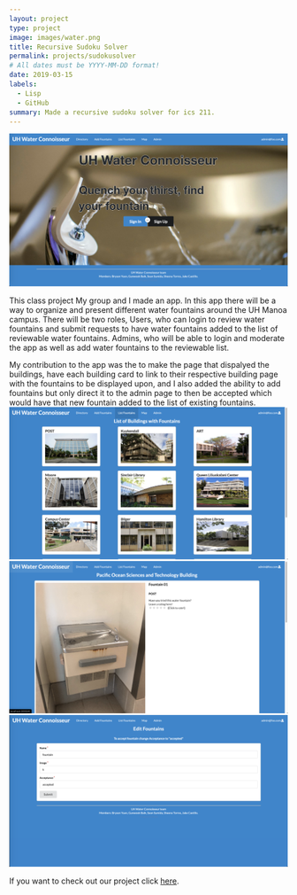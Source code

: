 ```yaml
---
layout: project
type: project
image: images/water.png
title: Recursive Sudoku Solver
permalink: projects/sudokusolver
# All dates must be YYYY-MM-DD format!
date: 2019-03-15
labels:
  - Lisp
  - GitHub
summary: Made a recursive sudoku solver for ics 211.
---
```


<img class="ui medium right floated rounded image" src="../images/water.png">

This class project My group and I made an app. In this app there will be a way to organize and present different water fountains around the UH Manoa campus. There will be two roles, Users, who can login to review water fountains and submit requests to have water fountains added to the list of reviewable water fountains. Admins, who will be able to login and moderate the app as well as add water fountains to the reviewable list.

My contribution to the app was the to make the page that dispalyed the buildings, have each building card to link to their respective building page with the fountains to be displayed upon, and I also added the ability to add fountains but only direct it to the admin page to then be accepted which would have that new fountain added to the list of existing fountains.
<img class="ui medium right floated rounded image" src="../images/buildings.png">
<img class="ui medium right floated rounded image" src="../images/page.png">
<img class="ui medium right floated rounded image" src="../images/edit.png">

If you want to check out our project click [here](https://github.com/uh-waterfountain).
